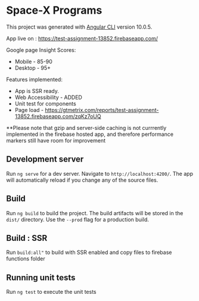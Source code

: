 # Space-X Programs

This project was generated with [Angular CLI](https://github.com/angular/angular-cli) version 10.0.5.

App live on : https://test-assignment-13852.firebaseapp.com/

Google page Insight Scores:
- Mobile - 85-90
- Desktop - 95+


Features implemented:

- App is SSR ready.
- Web Accessibility - ADDED
- Unit test for components
- Page load - https://gtmetrix.com/reports/test-assignment-13852.firebaseapp.com/zqKz7oUQ

**Please note that gzip and server-side caching is not currrently implemented in the firebase hosted app, and therefore performance markers still have room for improvement


## Development server

Run `ng serve` for a dev server. Navigate to `http://localhost:4200/`. The app will automatically reload if you change any of the source files.

## Build

Run `ng build` to build the project. The build artifacts will be stored in the `dist/` directory. Use the `--prod` flag for a production build.

## Build : SSR

Run `build:all"` to build with SSR enabled and copy files to firebase functions folder

## Running unit tests

Run `ng test` to execute the unit tests
